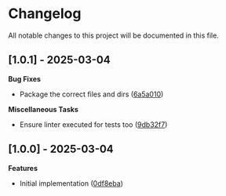 # Changelog

All notable changes to this project will be documented in this file.

## [1.0.1] - 2025-03-04

**Bug Fixes**

- Package the correct files and dirs ([6a5a010](https://github.com/opcotech/gulp-s3-upload/commit/6a5a0105f4f86d6ab6560f689cb8f4814905c498))

**Miscellaneous Tasks**

- Ensure linter executed for tests too ([9db32f7](https://github.com/opcotech/gulp-s3-upload/commit/9db32f71d80d0a329e3a7ea3a27d6cb414047f40))

## [1.0.0] - 2025-03-04

**Features**

- Initial implementation ([0df8eba](https://github.com/opcotech/gulp-s3-upload/commit/0df8eba7ff2644e200e59ab7e436267c40ba9a29))
